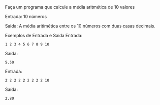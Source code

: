 Faça um programa que calcule a média aritmética de 10 valores

Entrada: 10 números

Saida: A média aritimética entre os 10 números com duas casas decimais.

Exemplos de Entrada e Saída
Entrada:

```
1 2 3 4 5 6 7 8 9 10
```

Saída:

```
5.50
```

Entrada:

```
2 2 2 2 2 2 2 2 2 10
```

Saída:

```
2.80
```
